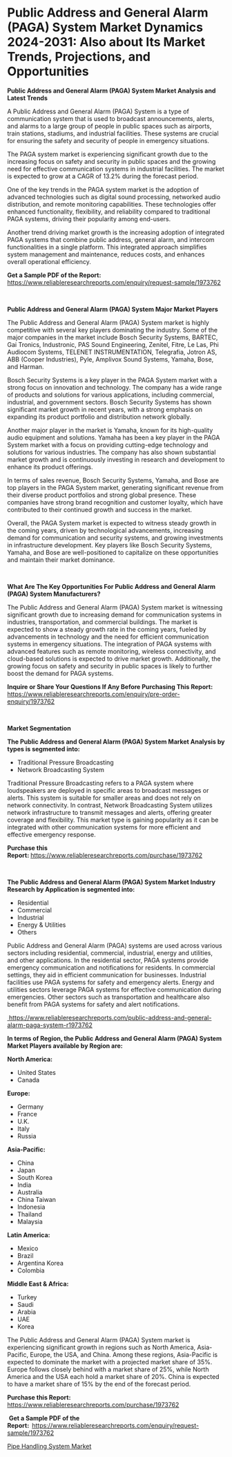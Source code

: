 <p><h1>Public Address and General Alarm (PAGA) System Market Dynamics 2024-2031: Also about Its Market Trends, Projections, and Opportunities</h1></p><p><strong>Public Address and General Alarm (PAGA) System Market Analysis and Latest Trends</strong></p>
<p><p>A Public Address and General Alarm (PAGA) System is a type of communication system that is used to broadcast announcements, alerts, and alarms to a large group of people in public spaces such as airports, train stations, stadiums, and industrial facilities. These systems are crucial for ensuring the safety and security of people in emergency situations.</p><p>The PAGA system market is experiencing significant growth due to the increasing focus on safety and security in public spaces and the growing need for effective communication systems in industrial facilities. The market is expected to grow at a CAGR of 13.2% during the forecast period.</p><p>One of the key trends in the PAGA system market is the adoption of advanced technologies such as digital sound processing, networked audio distribution, and remote monitoring capabilities. These technologies offer enhanced functionality, flexibility, and reliability compared to traditional PAGA systems, driving their popularity among end-users.</p><p>Another trend driving market growth is the increasing adoption of integrated PAGA systems that combine public address, general alarm, and intercom functionalities in a single platform. This integrated approach simplifies system management and maintenance, reduces costs, and enhances overall operational efficiency.</p></p>
<p><strong>Get a Sample PDF of the Report:&nbsp;</strong> <a href="https://www.reliableresearchreports.com/enquiry/request-sample/1973762">https://www.reliableresearchreports.com/enquiry/request-sample/1973762</a></p>
<p>&nbsp;</p>
<p><strong>Public Address and General Alarm (PAGA) System Major Market Players</strong></p>
<p><p>The Public Address and General Alarm (PAGA) System market is highly competitive with several key players dominating the industry. Some of the major companies in the market include Bosch Security Systems, BARTEC, Gai Tronics, Industronic, PAS Sound Engineering, Zenitel, Fitre, Le Las, Phi Audiocom Systems, TELENET INSTRUMENTATION, Telegrafia, Jotron AS, ABB (Cooper Industries), Pyle, Amplivox Sound Systems, Yamaha, Bose, and Harman.</p><p>Bosch Security Systems is a key player in the PAGA System market with a strong focus on innovation and technology. The company has a wide range of products and solutions for various applications, including commercial, industrial, and government sectors. Bosch Security Systems has shown significant market growth in recent years, with a strong emphasis on expanding its product portfolio and distribution network globally.</p><p>Another major player in the market is Yamaha, known for its high-quality audio equipment and solutions. Yamaha has been a key player in the PAGA System market with a focus on providing cutting-edge technology and solutions for various industries. The company has also shown substantial market growth and is continuously investing in research and development to enhance its product offerings.</p><p>In terms of sales revenue, Bosch Security Systems, Yamaha, and Bose are top players in the PAGA System market, generating significant revenue from their diverse product portfolios and strong global presence. These companies have strong brand recognition and customer loyalty, which have contributed to their continued growth and success in the market.</p><p>Overall, the PAGA System market is expected to witness steady growth in the coming years, driven by technological advancements, increasing demand for communication and security systems, and growing investments in infrastructure development. Key players like Bosch Security Systems, Yamaha, and Bose are well-positioned to capitalize on these opportunities and maintain their market dominance.</p></p>
<p>&nbsp;</p>
<p><strong>What Are The Key Opportunities For Public Address and General Alarm (PAGA) System Manufacturers?</strong></p>
<p><p>The Public Address and General Alarm (PAGA) System market is witnessing significant growth due to increasing demand for communication systems in industries, transportation, and commercial buildings. The market is expected to show a steady growth rate in the coming years, fueled by advancements in technology and the need for efficient communication systems in emergency situations. The integration of PAGA systems with advanced features such as remote monitoring, wireless connectivity, and cloud-based solutions is expected to drive market growth. Additionally, the growing focus on safety and security in public spaces is likely to further boost the demand for PAGA systems.</p></p>
<p><strong>Inquire or Share Your Questions If Any Before Purchasing This Report:</strong> <a href="https://www.reliableresearchreports.com/enquiry/pre-order-enquiry/1973762">https://www.reliableresearchreports.com/enquiry/pre-order-enquiry/1973762</a></p>
<p>&nbsp;</p>
<p><strong>Market Segmentation</strong></p>
<p><strong>The Public Address and General Alarm (PAGA) System Market Analysis by types is segmented into:</strong></p>
<p><ul><li>Traditional Pressure Broadcasting</li><li>Network Broadcasting System</li></ul></p>
<p><p>Traditional Pressure Broadcasting refers to a PAGA system where loudspeakers are deployed in specific areas to broadcast messages or alerts. This system is suitable for smaller areas and does not rely on network connectivity. In contrast, Network Broadcasting System utilizes network infrastructure to transmit messages and alerts, offering greater coverage and flexibility. This market type is gaining popularity as it can be integrated with other communication systems for more efficient and effective emergency response.</p></p>
<p><strong>Purchase this Report:&nbsp;</strong><a href="https://www.reliableresearchreports.com/purchase/1973762">https://www.reliableresearchreports.com/purchase/1973762</a></p>
<p>&nbsp;</p>
<p><strong>The Public Address and General Alarm (PAGA) System Market Industry Research by Application is segmented into:</strong></p>
<p><ul><li>Residential</li><li>Commercial</li><li>Industrial</li><li>Energy & Utilities</li><li>Others</li></ul></p>
<p><p>Public Address and General Alarm (PAGA) systems are used across various sectors including residential, commercial, industrial, energy and utilities, and other applications. In the residential sector, PAGA systems provide emergency communication and notifications for residents. In commercial settings, they aid in efficient communication for businesses. Industrial facilities use PAGA systems for safety and emergency alerts. Energy and utilities sectors leverage PAGA systems for effective communication during emergencies. Other sectors such as transportation and healthcare also benefit from PAGA systems for safety and alert notifications.</p></p>
<p><a href="https://www.reliableresearchreports.com/public-address-and-general-alarm-paga-system-r1973762">&nbsp;https://www.reliableresearchreports.com/public-address-and-general-alarm-paga-system-r1973762</a></p>
<p><strong>In terms of Region, the Public Address and General Alarm (PAGA) System Market Players available by Region are:</strong></p>
<p>
    <p> <strong> North America: </strong>
        <ul>
            <li>United States</li>
            <li>Canada</li>
        </ul>
        </p> 
    <p> <strong> Europe: </strong>
        <ul>
            <li>Germany</li>
            <li>France</li>
            <li>U.K.</li>
            <li>Italy</li>
            <li>Russia</li>
        </ul>
        </p> 
    <p> <strong> Asia-Pacific: </strong>
        <ul>
            <li>China</li>
            <li>Japan</li>
            <li>South Korea</li>
            <li>India</li>
            <li>Australia</li>
            <li>China Taiwan</li>
            <li>Indonesia</li>
            <li>Thailand</li>
            <li>Malaysia</li>
        </ul>
        </p> 
    <p> <strong> Latin America: </strong>
        <ul>
            <li>Mexico</li>
            <li>Brazil</li>
            <li>Argentina Korea</li>
            <li>Colombia</li>
        </ul>
        </p> 
    <p> <strong> Middle East & Africa: </strong>
        <ul>
            <li>Turkey</li>
            <li>Saudi</li>
            <li>Arabia</li>
            <li>UAE</li>
            <li>Korea</li>
        </ul>
    </p>
    </p>
<p><p>The Public Address and General Alarm (PAGA) System market is experiencing significant growth in regions such as North America, Asia-Pacific, Europe, the USA, and China. Among these regions, Asia-Pacific is expected to dominate the market with a projected market share of 35%. Europe follows closely behind with a market share of 25%, while North America and the USA each hold a market share of 20%. China is expected to have a market share of 15% by the end of the forecast period.</p></p>
<p><strong>Purchase this Report: </strong><a href="https://www.reliableresearchreports.com/purchase/1973762">https://www.reliableresearchreports.com/purchase/1973762</a></p>
<p>&nbsp;<strong>Get a Sample PDF of the Report:&nbsp;&nbsp;</strong><a href="https://www.reliableresearchreports.com/enquiry/request-sample/1973762">https://www.reliableresearchreports.com/enquiry/request-sample/1973762</a></p>
<p><strong></strong></p>
<p><p><a href="https://github.com/ayamgoreng5458/Market-Research-Report-List-1/blob/main/pipe-handling-system-market.md">Pipe Handling System Market</a></p></p>